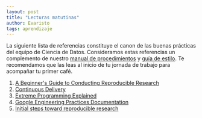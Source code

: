 ```yaml
---
layout: post
title: "Lecturas matutinas"
author: Evaristo
tags: aprendizaje
---
```


La siguiente lista de referencias constituye el canon de las buenas prácticas del equipo de Ciencia
de Datos. Consideramos estas referencias un complemento de nuestro [manual de
procedimientos](https://github.com/IslasGECI/manual) y [guía de
estilo](https://islas.dev/guia_de_estilo/). Te recomendamos que las leas al inicio de tu jornada de
trabajo para acompañar tu primer café.

1. [A Beginner's Guide to Conducting Reproducible Research](https://doi.org/10.1002/bes2.1801)
1. [Continuous Delivery](https://learning.oreilly.com/library/view/continuous-delivery-reliable/9780321670250/)
1. [Extreme Programming Explained](https://learning.oreilly.com/library/view/extreme-programming-explained/0201616416/)
1. [Google Engineering Practices Documentation](https://google.github.io/eng-practices/)
1. [Initial steps toward reproducible research](http://kbroman.org/steps2rr/)
